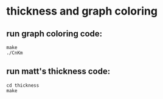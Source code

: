 # thickness and graph coloring

## run graph coloring code:

```
make
./CnKm
```

## run matt's thickness code:
```
cd thickness
make
```
